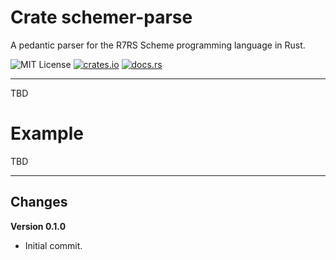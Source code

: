 # Crate schemer-parse

A pedantic parser for the R7RS Scheme programming language in Rust.

![MIT License](https://img.shields.io/badge/license-mit-118811.svg)
[![crates.io](https://img.shields.io/crates/v/schemer_parse.svg)](https://crates.io/crates/schemer_parse)
[![docs.rs](https://docs.rs/schemer_parse/badge.svg)](https://docs.rs/schemer_parse)

-----

TBD

# Example

TBD

-----

## Changes

**Version 0.1.0**

* Initial commit.

